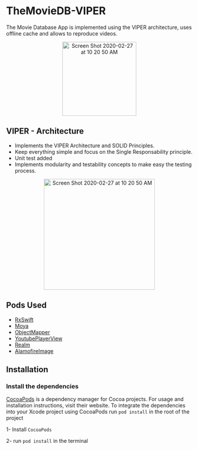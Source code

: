 # TheMovieDB-VIPER

The Movie Database App is implemented using the VIPER architecture, uses offline cache and allows to reproduce videos. 

<p align="center">
<img width="200" alt="Screen Shot 2020-02-27 at 10 20 50 AM" src="https://user-images.githubusercontent.com/20217459/75463591-05f09800-5954-11ea-8b27-5edb75ac35c9.gif">
</p>

## VIPER - Architecture

- Implements the VIPER Architecture and SOLID Principles.
- Keep everything simple and focus on the Single Responsability principle.
- Unit test added
- Implements modularity and testability concepts to make easy the testing process.

<p align="center">
<img width="300" alt="Screen Shot 2020-02-27 at 10 20 50 AM" src="https://user-images.githubusercontent.com/20217459/75457881-09cbec80-594b-11ea-8cd3-001e0cdd9706.png">
</p>

## Pods Used

- [RxSwift](https://github.com/ReactiveX/RxSwift)
- [Moya](https://github.com/Moya/Moya)
- [ObjectMapper](https://github.com/tristanhimmelman/ObjectMapper)
- [YoutubePlayerView](https://github.com/mukeshydv/YoutubePlayerView)
- [Realm](https://github.com/realm/realm-cocoa)
- [AlamofireImage](https://github.com/Alamofire/AlamofireImage)

## Installation

### Install the dependencies
[CocoaPods](https://cocoapods.org) is a dependency manager for Cocoa projects. For usage and installation instructions, visit their website. To integrate the dependencies into your Xcode project using CocoaPods run `pod install` in the root of the project

1- Install `CocoaPods` 

2- run `pod install` in the terminal


